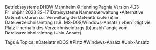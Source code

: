 Betriebssysteme DHBW Mannheim ©Henning Pagnia Version 4.23 Fr¨uhjahr 2023 BS–171Dateisysteme Namensverwaltung
•Alternative Datenstrukturen zur Verwaltung der Dateiattr ibute
(a)im Dateiverzeichniseintrag (z.B. MS-DOS/Windows-Ansatz )
⋄ben¨otigt viel Platz innerhalb des Verzeichniseintrags
(b)unabh¨angig vom Dateiverzeichniseintrag (Unix-Ansatz)

   Tags & Topics:
   #Dateiattr
   #DOS
   #Platz
   #Windows-Ansatz
   #Unix-Ansatz